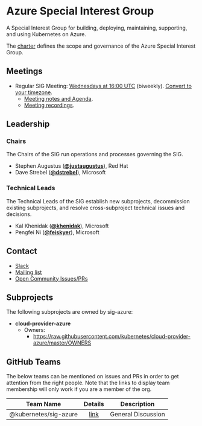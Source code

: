 <!---
This is an autogenerated file!

Please do not edit this file directly, but instead make changes to the
sigs.yaml file in the project root.

To understand how this file is generated, see https://git.k8s.io/community/generator/README.md
--->
# Azure Special Interest Group

A Special Interest Group for building, deploying, maintaining, supporting, and using Kubernetes on Azure.

The [charter](charter.md) defines the scope and governance of the Azure Special Interest Group.

## Meetings
* Regular SIG Meeting: [Wednesdays at 16:00 UTC](https://docs.google.com/document/d/1FQx0BPlkkl1Bn0c9ocVBxYIKojpmrS1CFP5h0DI68AE/edit) (biweekly). [Convert to your timezone](http://www.thetimezoneconverter.com/?t=16:00&tz=UTC).
  * [Meeting notes and Agenda](https://docs.google.com/document/d/1SpxvmOgHDhnA72Z0lbhBffrfe9inQxZkU9xqlafOW9k/edit).
  * [Meeting recordings](https://www.youtube.com/watch?v=yQLeUKi_dwg&list=PL69nYSiGNLP2JNdHwB8GxRs2mikK7zyc4).

## Leadership

### Chairs
The Chairs of the SIG run operations and processes governing the SIG.

* Stephen Augustus (**[@justaugustus](https://github.com/justaugustus)**), Red Hat
* Dave Strebel (**[@dstrebel](https://github.com/dstrebel)**), Microsoft

### Technical Leads
The Technical Leads of the SIG establish new subprojects, decommission existing
subprojects, and resolve cross-subproject technical issues and decisions.

* Kal Khenidak (**[@khenidak](https://github.com/khenidak)**), Microsoft
* Pengfei Ni (**[@feiskyer](https://github.com/feiskyer)**), Microsoft

## Contact
* [Slack](https://kubernetes.slack.com/messages/sig-azure)
* [Mailing list](https://groups.google.com/forum/#!forum/kubernetes-sig-azure)
* [Open Community Issues/PRs](https://github.com/kubernetes/community/labels/sig%2Fazure)

## Subprojects

The following subprojects are owned by sig-azure:
- **cloud-provider-azure**
  - Owners:
    - https://raw.githubusercontent.com/kubernetes/cloud-provider-azure/master/OWNERS

## GitHub Teams

The below teams can be mentioned on issues and PRs in order to get attention from the right people.
Note that the links to display team membership will only work if you are a member of the org.

| Team Name | Details | Description |
| --------- |:-------:| ----------- |
| @kubernetes/sig-azure | [link](https://github.com/orgs/kubernetes/teams/sig-azure) | General Discussion |

<!-- BEGIN CUSTOM CONTENT -->

<!-- END CUSTOM CONTENT -->
